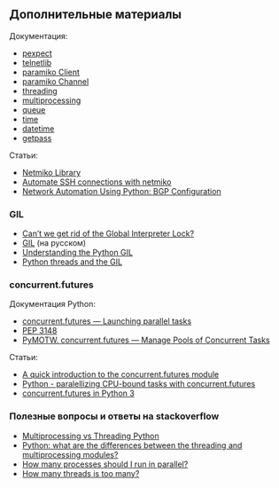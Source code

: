 ## Дополнительные материалы

Документация:

* [pexpect](https://pexpect.readthedocs.io/en/stable/index.html)
* [telnetlib](https://docs.python.org/3/library/telnetlib.html)
* [paramiko Client](http://docs.paramiko.org/en/2.0/api/client.html)
* [paramiko Channel](http://docs.paramiko.org/en/2.0/api/channel.html)
* [threading](https://docs.python.org/3/library/threading.html)
* [multiprocessing](https://docs.python.org/3/library/multiprocessing.html)
* [queue](https://docs.python.org/3/library/queue.html)
* [time](https://docs.python.org/3/library/time.html)
* [datetime](https://docs.python.org/3/library/datetime.html)
* [getpass](https://docs.python.org/3/library/getpass.html)

Статьи:
* [Netmiko Library](https://pynet.twb-tech.com/blog/automation/netmiko.html)
* [Automate SSH connections with netmiko](https://codingnetworker.com/2016/03/automate-ssh-connections-with-netmiko/)
* [Network Automation Using Python: BGP Configuration](http://www.networkcomputing.com/networking/network-automation-using-python-bgp-configuration/1423704194)

### GIL

* [Can’t we get rid of the Global Interpreter Lock?](https://docs.python.org/3/faq/library.html#can-t-we-get-rid-of-the-global-interpreter-lock)
* [GIL](http://asvetlov.blogspot.com/2011/07/gil.html) (на русском)
* [Understanding the Python GIL](http://www.dabeaz.com/GIL/)
* [Python threads and the GIL](http://jessenoller.com/blog/2009/02/01/python-threads-and-the-global-interpreter-lock)

### concurrent.futures

Документация Python:

* [concurrent.futures — Launching parallel tasks](https://docs.python.org/3/library/concurrent.futures.html)
* [PEP 3148](https://www.python.org/dev/peps/pep-3148/)
* [PyMOTW. concurrent.futures — Manage Pools of Concurrent Tasks](https://pymotw.com/3/concurrent.futures/index.html)

Статьи:

* [A quick introduction to the concurrent.futures module](http://masnun.com/2016/03/29/python-a-quick-introduction-to-the-concurrent-futures-module.html)
* [Python - paralellizing CPU-bound tasks with concurrent.futures](http://eli.thegreenplace.net/2013/01/16/python-paralellizing-cpu-bound-tasks-with-concurrent-futures)
* [concurrent.futures in Python 3](https://www.ploggingdev.com/2017/01/concurrent.futures-in-python-3/)

### Полезные вопросы и ответы на stackoverflow

* [Multiprocessing vs Threading Python](http://stackoverflow.com/questions/3044580/multiprocessing-vs-threading-python)
* [Python: what are the differences between the threading and multiprocessing modules?](http://stackoverflow.com/questions/18114285/python-what-are-the-differences-between-the-threading-and-multiprocessing-modul)
* [How many processes should I run in parallel?](https://stackoverflow.com/a/23816818)
* [How many threads is too many?](https://stackoverflow.com/questions/481970/how-many-threads-is-too-many)

